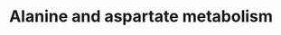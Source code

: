 ---
annotations:
- id: PW:0000011
  parent: classic metabolic pathway
  type: Pathway Ontology
  value: amino acid metabolic pathway
- id: PW:0000028
  parent: classic metabolic pathway
  type: Pathway Ontology
  value: alanine, aspartate and glutamate metabolic pathway
authors:
- L.M.Ferrante
- MaintBot
- Khanspers
- Andra
- Michiel
- MartijnVanIersel
- AlexanderPico
- Christine Chichester
- Egonw
- Mkutmon
- Ddigles
communities:
- ontox
description: Converted from rat to human using ortholog information, originally from
  KEGG. Originally edited by Sebastien Burel.   This pathway describes the metabolism
  of amino acids alanine and aspartate. Alanine is broken down by oxidative deamination,
  the inverse reaction of the reductive amination biosynthesis, catalyzed by the same
  enzymes.   Proteins on this pathway have targeted assays available via the [https://assays.cancer.gov/available_assays?wp_id=WP106
  CPTAC Assay Portal]
last-edited: 2023-07-09
ndex: 5454a7d3-8b5f-11eb-9e72-0ac135e8bacf
organisms:
- Homo sapiens
redirect_from:
- /index.php/Pathway:WP106
- /instance/WP106
- /instance/WP106_r126966
revision: r126966
schema-jsonld:
- '@context': https://schema.org/
  '@id': https://wikipathways.github.io/pathways/WP106.html
  '@type': Dataset
  creator:
    '@type': Organization
    name: WikiPathways
  description: Converted from rat to human using ortholog information, originally
    from KEGG. Originally edited by Sebastien Burel.   This pathway describes the
    metabolism of amino acids alanine and aspartate. Alanine is broken down by oxidative
    deamination, the inverse reaction of the reductive amination biosynthesis, catalyzed
    by the same enzymes.   Proteins on this pathway have targeted assays available
    via the [https://assays.cancer.gov/available_assays?wp_id=WP106 CPTAC Assay Portal]
  keywords:
  - 1.2.1.18
  - 1.4.3.1
  - 1.4.3.15
  - 1.4.3.16
  - 1.4.3.2
  - 2-Oxoglutarate
  - 2-Oxosuccinamate
  - 2.1.3.2
  - 2.3.1.7
  - 2.6.1.12
  - 2.6.1.14
  - 2.6.1.18
  - 3.4.13.3
  - 3.5.1.1
  - 3.5.1.3
  - 3.5.1.38
  - 3.5.1.7
  - 4.1.1.11
  - 4.1.1.12
  - 4.3.1.1
  - 4.3.2.2
  - 5.1.1.1
  - 5.1.1.13
  - 6.1.1.22
  - 6.1.1.7
  - 6.3.1.1
  - 6.3.2.11
  - 6.3.4.4
  - 6.3.5.4
  - 6.3.5.6
  - ABAT
  - AGXT
  - ASL
  - ASPA
  - ASS
  - Acetyl-CoA
  - Adenylosuccinate
  - Carnosine
  - Citric acid
  - D-Alanine
  - D-aspartate
  - DARS
  - Fumarate
  - GAD1
  - GAD2
  - GOT1
  - GOT2
  - GPT
  - L-Alanine
  - L-Argininosuccinate
  - L-Asparagine
  - L-Asparagine acid
  - L-Aspartic acid
  - L-aspartate
  - Malate
  - Malonate semialdehyde
  - N-Acetyl-L-aspartate
  - N-Carbamoyl-L-aspartate
  - O-Acetylcarnitine
  - Oxaloacetate
  - PC
  - Pyruvate
  - Succinate
  - b-Alanine
  license: CC0
  name: Alanine and aspartate metabolism
seo: CreativeWork
title: Alanine and aspartate metabolism
wpid: WP106
---